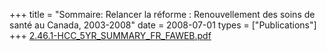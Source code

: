 +++
title = "Sommaire: Relancer la réforme : Renouvellement des soins de santé au Canada, 2003-2008"
date = 2008-07-01
types = ["Publications"]
+++
[2.46.1-HCC_5YR_SUMMARY_FR_FAWEB.pdf](/files/2.46.1-HCC_5YR_SUMMARY_FR_FAWEB.pdf)
